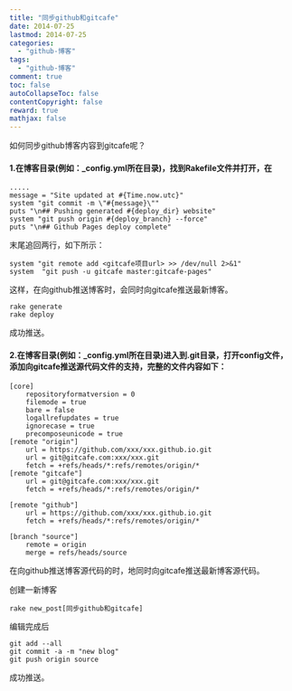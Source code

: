 ```yaml
---
title: "同步github和gitcafe"
date: 2014-07-25
lastmod: 2014-07-25
categories:
  - "github-博客"
tags:
  - "github-博客"
comment: true
toc: false
autoCollapseToc: false
contentCopyright: false
reward: true
mathjax: false
---
```

如何同步github博客内容到gitcafe呢？


#### 1.在博客目录(例如：_config.yml所在目录)，找到Rakefile文件并打开，在
    .....
    message = "Site updated at #{Time.now.utc}"
    system "git commit -m \"#{message}\""
    puts "\n## Pushing generated #{deploy_dir} website"
    system "git push origin #{deploy_branch} --force"
    puts "\n## Github Pages deploy complete"
    
  
末尾追回两行，如下所示：

    system "git remote add <gitcafe项目url> >> /dev/null 2>&1"
    system  "git push -u gitcafe master:gitcafe-pages"
    
这样，在向github推送博客时，会同时向gitcafe推送最新博客。

    rake generate
    rake deploy
    
成功推送。

#### 2.在博客目录(例如：_config.yml所在目录)进入到.git目录，打开config文件，添加向gitcafe推送源代码文件的支持，完整的文件内容如下：
    [core]
	    repositoryformatversion = 0
	    filemode = true
	    bare = false
	    logallrefupdates = true
	    ignorecase = true
	    precomposeunicode = true
    [remote "origin"]
	    url = https://github.com/xxx/xxx.github.io.git
	    url = git@gitcafe.com:xxx/xxx.git
	    fetch = +refs/heads/*:refs/remotes/origin/*
    [remote "gitcafe"]
	    url = git@gitcafe.com:xxx/xxx.git
	    fetch = +refs/heads/*:refs/remotes/origin/*

    [remote "github"]
        url = https://github.com/xxx/xxx.github.io.git
	    fetch = +refs/heads/*:refs/remotes/origin/*

    [branch "source"]
	    remote = origin
	    merge = refs/heads/source
	    
在向github推送博客源代码的时，地同时向gitcafe推送最新博客源代码。

创建一新博客
    
    rake new_post[同步github和gitcafe]
    
编辑完成后
    
    git add --all
    git commit -a -m "new blog"
    git push origin source

成功推送。